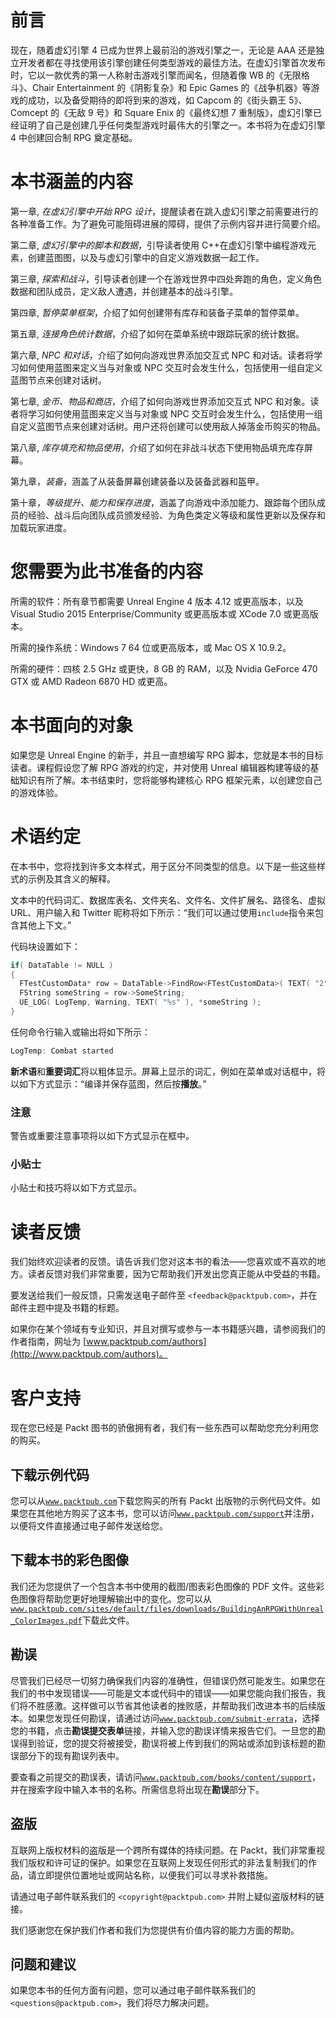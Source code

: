 # 前言

现在，随着虚幻引擎 4 已成为世界上最前沿的游戏引擎之一，无论是 AAA 还是独立开发者都在寻找使用该引擎创建任何类型游戏的最佳方法。在虚幻引擎首次发布时，它以一款优秀的第一人称射击游戏引擎而闻名，但随着像 WB 的《无限格斗》、Chair Entertainment 的《阴影复杂》和 Epic Games 的《战争机器》等游戏的成功，以及备受期待的即将到来的游戏，如 Capcom 的《街头霸王 5》、Comcept 的《无敌 9 号》和 Square Enix 的《最终幻想 7 重制版》，虚幻引擎已经证明了自己是创建几乎任何类型游戏时最伟大的引擎之一。本书将为在虚幻引擎 4 中创建回合制 RPG 奠定基础。

# 本书涵盖的内容

第一章, *在虚幻引擎中开始 RPG 设计*，提醒读者在跳入虚幻引擎之前需要进行的各种准备工作。为了避免可能阻碍进展的障碍，提供了示例内容并进行简要介绍。

第二章, *虚幻引擎中的脚本和数据*，引导读者使用 C++在虚幻引擎中编程游戏元素，创建蓝图图，以及与虚幻引擎中的自定义游戏数据一起工作。

第三章, *探索和战斗*，引导读者创建一个在游戏世界中四处奔跑的角色，定义角色数据和团队成员，定义敌人遭遇，并创建基本的战斗引擎。

第四章, *暂停菜单框架*，介绍了如何创建带有库存和装备子菜单的暂停菜单。

第五章, *连接角色统计数据*，介绍了如何在菜单系统中跟踪玩家的统计数据。

第六章, *NPC 和对话*，介绍了如何向游戏世界添加交互式 NPC 和对话。读者将学习如何使用蓝图来定义当与对象或 NPC 交互时会发生什么，包括使用一组自定义蓝图节点来创建对话树。

第七章, *金币、物品和商店*，介绍了如何向游戏世界添加交互式 NPC 和对象。读者将学习如何使用蓝图来定义当与对象或 NPC 交互时会发生什么，包括使用一组自定义蓝图节点来创建对话树。用户还将创建可以使用敌人掉落金币购买的物品。

第八章, *库存填充和物品使用*，介绍了如何在非战斗状态下使用物品填充库存屏幕。

第九章，*装备*，涵盖了从装备屏幕创建装备以及装备武器和盔甲。

第十章，*等级提升、能力和保存进度*，涵盖了向游戏中添加能力、跟踪每个团队成员的经验、战斗后向团队成员颁发经验、为角色类定义等级和属性更新以及保存和加载玩家进度。

# 您需要为此书准备的内容

所需的软件：所有章节都需要 Unreal Engine 4 版本 4.12 或更高版本，以及 Visual Studio 2015 Enterprise/Community 或更高版本或 XCode 7.0 或更高版本。

所需的操作系统：Windows 7 64 位或更高版本，或 Mac OS X 10.9.2。

所需的硬件：四核 2.5 GHz 或更快，8 GB 的 RAM，以及 Nvidia GeForce 470 GTX 或 AMD Radeon 6870 HD 或更高。

# 本书面向的对象

如果您是 Unreal Engine 的新手，并且一直想编写 RPG 脚本，您就是本书的目标读者。课程假设您了解 RPG 游戏的约定，并对使用 Unreal 编辑器构建等级的基础知识有所了解。本书结束时，您将能够构建核心 RPG 框架元素，以创建您自己的游戏体验。

# 术语约定

在本书中，您将找到许多文本样式，用于区分不同类型的信息。以下是一些这些样式的示例及其含义的解释。

文本中的代码词汇、数据库表名、文件夹名、文件名、文件扩展名、路径名、虚拟 URL、用户输入和 Twitter 昵称将如下所示：“我们可以通过使用`include`指令来包含其他上下文。”

代码块设置如下：

```cpp
if( DataTable != NULL )
{
  FTestCustomData* row = DataTable->FindRow<FTestCustomData>( TEXT( "2" ), TEXT(" LookupTestCustomData"  ) );
  FString someString = row->SomeString;
  UE_LOG( LogTemp, Warning, TEXT( "%s" ), *someString );
}
```

任何命令行输入或输出将如下所示：

```cpp
LogTemp: Combat started

```

**新术语**和**重要词汇**将以粗体显示。屏幕上显示的词汇，例如在菜单或对话框中，将以如下方式显示：“编译并保存蓝图，然后按**播放**。”

### 注意

警告或重要注意事项将以如下方式显示在框中。

### 小贴士

小贴士和技巧将以如下方式显示。

# 读者反馈

我们始终欢迎读者的反馈。请告诉我们您对这本书的看法——您喜欢或不喜欢的地方。读者反馈对我们非常重要，因为它帮助我们开发出您真正能从中受益的书籍。

要发送给我们一般反馈，只需发送电子邮件至 `<feedback@packtpub.com>`，并在邮件主题中提及书籍的标题。

如果你在某个领域有专业知识，并且对撰写或参与一本书籍感兴趣，请参阅我们的作者指南，网址为 [www.packtpub.com/authors](http://www.packtpub.com/authors)。

# 客户支持

现在您已经是 Packt 图书的骄傲拥有者，我们有一些东西可以帮助您充分利用您的购买。

## 下载示例代码

您可以从[`www.packtpub.com`](http://www.packtpub.com)下载您购买的所有 Packt 出版物的示例代码文件。如果您在其他地方购买了这本书，您可以访问[`www.packtpub.com/support`](http://www.packtpub.com/support)并注册，以便将文件直接通过电子邮件发送给您。

## 下载本书的彩色图像

我们还为您提供了一个包含本书中使用的截图/图表彩色图像的 PDF 文件。这些彩色图像将帮助您更好地理解输出中的变化。您可以从[`www.packtpub.com/sites/default/files/downloads/BuildingAnRPGWithUnreal_ColorImages.pdf`](http://www.packtpub.com/sites/default/files/downloads/BuildingAnRPGWithUnreal_ColorImages.pdf)下载此文件。

## 勘误

尽管我们已经尽一切努力确保我们内容的准确性，但错误仍然可能发生。如果您在我们的书中发现错误——可能是文本或代码中的错误——如果您能向我们报告，我们将不胜感激。这样做可以节省其他读者的挫败感，并帮助我们改进本书的后续版本。如果您发现任何勘误，请通过访问[`www.packtpub.com/submit-errata`](http://www.packtpub.com/submit-errata)，选择您的书籍，点击**勘误提交表单**链接，并输入您的勘误详情来报告它们。一旦您的勘误得到验证，您的提交将被接受，勘误将被上传到我们的网站或添加到该标题的勘误部分下的现有勘误列表中。

要查看之前提交的勘误表，请访问[`www.packtpub.com/books/content/support`](https://www.packtpub.com/books/content/support)，并在搜索字段中输入本书的名称。所需信息将出现在**勘误**部分下。

## 盗版

互联网上版权材料的盗版是一个跨所有媒体的持续问题。在 Packt，我们非常重视我们版权和许可证的保护。如果您在互联网上发现任何形式的非法复制我们的作品，请立即提供位置地址或网站名称，以便我们可以寻求补救措施。

请通过电子邮件联系我们的 `<copyright@packtpub.com>` 并附上疑似盗版材料的链接。

我们感谢您在保护我们作者和我们为您提供有价值内容的能力方面的帮助。

## 问题和建议

如果您本书的任何方面有问题，您可以通过电子邮件联系我们的 `<questions@packtpub.com>`，我们将尽力解决问题。
